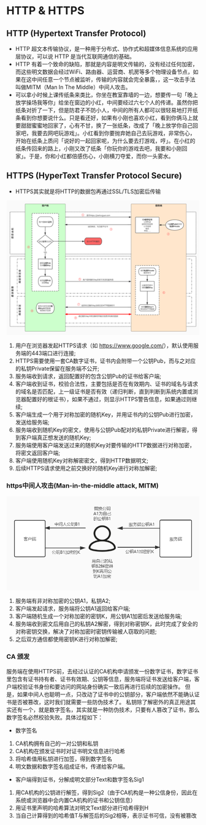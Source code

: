 # HTTP & HTTPS

## HTTP (Hypertext Transfer Protocol)

- HTTP 超文本传输协议，是一种用于分布式、协作式和超媒体信息系统的应用层协议，可以说 HTTP 是当代互联网通信的基础。
- HTTP 有着一个致命的缺陷，那就是内容是明文传输的，没有经过任何加密，而这些明文数据会经过WiFi、路由器、运营商、机房等多个物理设备节点，如果在这中间任意一个节点被监听，传输的内容就会完全暴露，，这一攻击手法叫做MITM（Man In The Middle）中间人攻击。
- 可以拿小时候上课传纸条来类比，你坐在教室靠墙的一边，想要传一句「晚上放学操场我等你」给坐在窗边的小红，中间要经过六七个人的传递。虽然你把纸条对折了一下，但是防君子不防小人，中间的所有人都可以很轻易地打开纸条看到你想要说什么。只是看还好，如果有小刚也喜欢小红，看到你俩马上就要甜甜蜜蜜地回家了，心有不甘，换了一张纸条，改成了「晚上放学你自己回家吧，我要去网吧玩游戏」。小红看到你要抛弃她自己去玩游戏，非常伤心，开始在纸条上质问「说好的一起回家呢，为什么要去打游戏，哼」。在小红的纸条传回来的路上，小刚又改了纸条「你玩你的游戏去吧，我要和小刚回家」。于是，你和小红都倍感伤心，小刚横刀夺爱，而你一头雾水。

## HTTPS (HyperText Transfer Protocol Secure)

- HTTPS其实就是将HTTP的数据包再通过SSL/TLS加密后传输

![https 通信流程](./https.png "HTTPS (HyperText Transfer Protocol Secure)")

1. 用户在浏览器发起HTTPS请求（如 <https://www.google.com/>），默认使用服务端的443端口进行连接;
2. HTTPS需要使用一套CA数字证书，证书内会附带一个公钥Pub，而与之对应的私钥Private保留在服务端不公开;
3. 服务端收到请求，返回配置好的包含公钥Pub的证书给客户端;
4. 客户端收到证书，校验合法性，主要包括是否在有效期内、证书的域名与请求的域名是否匹配，上一级证书是否有效（递归判断，直到判断到系统内置或浏览器配置好的根证书），如果不通过，则显示HTTPS警告信息，如果通过则继续;
5. 客户端生成一个用于对称加密的随机Key，并用证书内的公钥Pub进行加密，发送给服务端;
6. 服务端收到随机Key的密文，使用与公钥Pub配对的私钥Private进行解密，得到客户端真正想发送的随机Key;
7. 服务端使用客户端发送过来的随机Key对要传输的HTTP数据进行对称加密，将密文返回客户端;
8. 客户端使用随机Key对称解密密文，得到HTTP数据明文;
9. 后续HTTPS请求使用之前交换好的随机Key进行对称加解密;

### https中间人攻击(Man-in-the-middle attack, MITM)

![中间人攻击](./mitm.png "中间人攻击(Man-in-the-middle attack, MITM)")

1. 服务端有非对称加密的公钥A1，私钥A2;
2. 客户端发起请求，服务端将公钥A1返回给客户端;
3. 客户端随机生成一个对称加密的密钥K，用公钥A1加密后发送给服务端;
4. 服务端收到密文后用自己的私钥A2解密，得到对称密钥K，此时完成了安全的对称密钥交换，解决了对称加密时密钥传输被人窃取的问题;
5. 之后双方通信都使用密钥K进行对称加解密;

### CA 颁发

服务端在使用HTTPS前，去经过认证的CA机构申请颁发一份数字证书，数字证书里包含有证书持有者、证书有效期、公钥等信息，服务端将证书发送给客户端，客户端校验证书身份和要访问的网站身份确实一致后再进行后续的加密操作。
但是，如果中间人也聪明一点，只改动了证书中的公钥部分，客户端依然不能确认证书是否被篡改，这时我们就需要一些防伪技术了。
私钥除了解密外的真正用途其实还有一个，就是数字签名，其实就是一种防伪技术，只要有人篡改了证书，那么数字签名必然校验失败。具体过程如下：

- 数字签名

1. CA机构拥有自己的一对公钥和私钥
2. CA机构在颁发证书时对证书明文信息进行哈希
3. 将哈希值用私钥进行加签，得到数字签名
4. 明文数据和数字签名组成证书，传递给客户端。

- 客户端得到证书，分解成明文部分Text和数字签名Sig1

1. 用CA机构的公钥进行解签，得到Sig2（由于CA机构是一种公信身份，因此在系统或浏览器中会内置CA机构的证书和公钥信息）
2. 用证书里声明的哈希算法对明文Text部分进行哈希得到H
3. 当自己计算得到的哈希值T与解签后的Sig2相等，表示证书可信，没有被篡改
